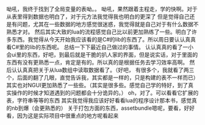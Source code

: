 呦吼，我终于找到了全局变量的表呦。。
呦吼，果然跟着主程走，学的快啊。对于从表里得到数据也明白了，对于元方法我觉得我也明白的更深了
但是觉得自己还是有问题，尤其在一些数据的地方感觉很迷惑，我觉得就是自己对于有什么数据不熟悉才对。
然后其实大致的lua的流程感觉自己比以前更加熟练了一些。明白了许多东西。我觉得从今天开始我应该看的是C#的lib的东西了。所以周日要认认真真看C#里的lib的东西呢。
总结一下下最近自己做过的事情。
认认真真的看了一小会ui里的东西，好吧，到最后就是干脆的扒人家的界面，但是说实话，对于里面的东西有没有更熟悉一点，肯定是有的。所以真的是根据任务去学习效率高啊。
然后认认真真把关于从lua数组中读取数据看了。（好吧， 有很多个，我就看了两三个，后面的翻了几眼，直觉告诉我，其实都是一样的，只是构建的表不一样而已）
其实也对NGUI更加熟悉了一些些。（其实是很多些。感觉自己学的特好，到了真实操作的时候才知道遇到的问题都会十分诡异的。）
oh，对了。可以看看它扩展的表，字符串等等的东西
其实我觉得我应该好好看看lua的程序设计那本书，感觉真的nb到爆（会更熟悉的）
关于打包方面的东西，assetbundle嗯呢，要看，好好看，因为这是实际项目中很重点的地方呢看起来




